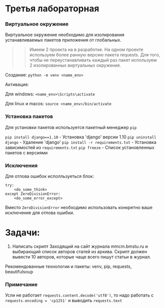 # Третья лабораторная

### Виртуальное окружение

Виртуальное окружение необходимо для изолирования устанавливаемых пакетов приложения от глобальных.

>> Имеем 2 проекта на в разработке. На одном проекте используем более ранную версию пакета requests. Для того, чтобы не переустанавливать каждый раз пакет используем 2 изолированных виртуальных окружения.

Создание:
`python -m venv <name_env>`

Активация:

Для windows: `<name_env>\Scripts\activate`

Для linux и macos: `source <name_env>/bin/activate`

### Установка пакетов

Для установки пакетов используется пакетный менеджер `pip`

`pip install django==1.10` - Установка 'django' версии 1.10
`pip uninstall django` - Удаление 'django'
`pip install -r requirements.txt` - Установка зависимостей из `requirements.txt`
`pip freeze` - Список установленных пакетов с версиями

### Исключения

Для отлова ошибок исполльзуеться блок:

```
try:
    <do_some_think>
except ZeroDivisionError:
    <do_some_error_except>
```

Вместо `ZeroDivisionError` необходимо использовать конкретно ваше исключение для отлова ошибки.

# Задачи:
1. Написать скрипт Заходящий на сайт журнала mmcm.bmstu.ru и выбирающий список авторов статей из архива. Скрипт должен вывести 10 авторов, которые чаще всего пишут статьи в журнал.

Рекомендованные технологии и пакеты: venv, pip, requests, beautifulsoup

### Примечание

Усли не работает `requests.content.decode('utf8')`, то надо работать с `requests.encoding = 'cp1251'` и выводить `requests.text`
